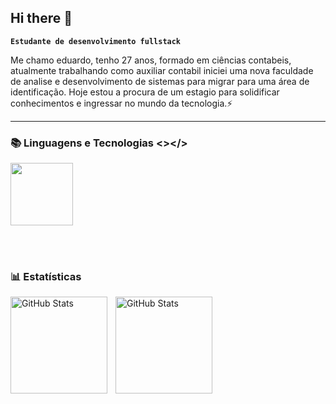 ## Hi there 👋
<link rel="stylesheet" type='text/css' href="https://cdn.jsdelivr.net/gh/devicons/devicon@latest/devicon.min.css" />


**`Estudante de desenvolvimento fullstack`**

Me chamo eduardo, tenho 27 anos, formado em ciências contabeis, atualmente trabalhando como auxiliar contabil iniciei uma nova faculdade de analise e desenvolvimento de sistemas para migrar para uma área de identificação. Hoje estou a procura de um estagio para solidificar conhecimentos e ingressar no mundo da tecnologia.⚡

<p align="left">


</p>

---

### 📚 Linguagens e Tecnologias <></>



<img 
  height = "100"
  src="https://cdn.jsdelivr.net/gh/devicons/devicon@latest/icons/java/java-original.svg" 
  />
          

<br/>
<br/>

### 📊 Estatísticas

<p>
  <img 
    align="left" 
    alt="GitHub Stats" 
    height="155" 
    style="padding-right: 10px;" 
    src="https://github-readme-stats.vercel.app/api?username=eduardoMonteiroFullstack&show_icons=true&theme=tokyonight&include_all_commits=true&locale=pt-br" 
  />

<img 
      align="left" 
      alt="GitHub Stats" 
      height="155" 
      src="https://github-readme-stats.vercel.app/api/top-langs/?username=eduardoMonteiroFullstack&theme=tokyonight&layout=compact&custom_title=Tecnologias&langs_count=9" 
  />

</p>


